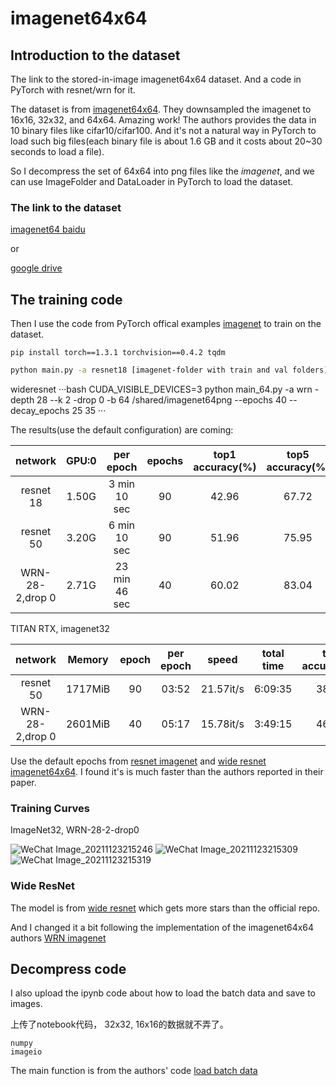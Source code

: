 # imagenet64x64

## Introduction to the dataset

The link to the stored-in-image imagenet64x64 dataset. And a code in PyTorch with resnet/wrn for it.

The dataset is from [imagenet64x64](https://github.com/PatrykChrabaszcz/Imagenet32_Scripts). They downsampled the imagenet to 16x16, 32x32, and 64x64. Amazing work! The authors provides the data in 10 binary files like cifar10/cifar100. And it's not a natural way in PyTorch to load such big files(each binary file is about 1.6 GB and it costs about 20~30 seconds to load a file).

So I decompress the set of 64x64 into png files like the *imagenet*, and we can use ImageFolder and DataLoader in PyTorch to load the dataset.

### The link to the dataset

[imagenet64 baidu](https://pan.baidu.com/s/1zjDMT14st8Ih4fqpIGbgXw)

or

[google drive](https://drive.google.com/file/d/1GpGEiuBjQ-pDKdXpfimfHAHT316xkLHc/view?usp=sharing)

## The training code

Then I use the code from PyTorch offical examples [imagenet](https://github.com/pytorch/examples/tree/master/imagenet) to train on the dataset.
```
pip install torch==1.3.1 torchvision==0.4.2 tqdm
```

```bash
python main.py -a resnet18 [imagenet-folder with train and val folders]
```
wideresnet
···bash
CUDA_VISIBLE_DEVICES=3 python main_64.py -a wrn -depth 28 --k 2 -drop 0 -b 64  /shared/imagenet64png --epochs 40 --decay_epochs 25 35
···

The results(use the default configuration) are coming:

| network              | GPU:0 |  per epoch    | epochs | top1 accuracy(%) | top5 accuracy(%) |
|:--------------------:|:-----:|:-------------:|:------:|:----------------:|:----------------:|
| resnet 18            | 1.50G |  3 min 10 sec |    90  |       42.96      |        67.72     |
| resnet 50            | 3.20G |  6 min 10 sec |    90  |       51.96      |        75.95     |
| WRN-28-2,drop 0      | 2.71G |  23 min 46 sec|    40  |       60.02      |        83.04     |


TITAN RTX, imagenet32

| network              | Memory  | epoch |  per epoch    | speed     | total time | top1 accuracy(%) | top5 accuracy(%) |
|:--------------------:|:-------:|:-----:|:-------------:|:---------:|:----------:|:----------------:|:----------------:|
| resnet 50            | 1717MiB | 90    |    03:52      | 21.57it/s | 6:09:35    | 38.056 | 62.386 |
| WRN-28-2,drop 0      | 2601MiB | 40    |    05:17      | 15.78it/s | 3:49:15    | 46.606 | 71.806 |

Use the default epochs from [resnet imagenet](https://github.com/pytorch/examples/tree/master/imagenet) and [wide resnet imagenet64x64](https://github.com/meliketoy/wide-resnet.pytorch).  I found it's is much faster than the authors reported in their paper.

### Training Curves

ImageNet32, WRN-28-2-drop0

![WeChat Image_20211123215246](https://user-images.githubusercontent.com/2310591/143163104-f954d468-18c5-49ef-bdc7-0fd1a0c42b6a.png)
![WeChat Image_20211123215309](https://user-images.githubusercontent.com/2310591/143163106-e148f1ce-198c-4517-8743-1572082784c5.png)
![WeChat Image_20211123215319](https://user-images.githubusercontent.com/2310591/143163113-57ce2b8d-9169-43c3-9b58-e0af5df93d46.png)

### Wide ResNet

The model is from [wide resnet](https://github.com/meliketoy/wide-resnet.pytorch) which gets more stars than the official repo. 

And I changed it a bit following the implementation of the imagenet64x64 authors [WRN imagenet](https://github.com/PatrykChrabaszcz/Imagenet32_Scripts/blob/master/WRNs_imagenet.py)

## Decompress code

I also upload the ipynb code about how to load the batch data and save to images.

上传了notebook代码， 32x32, 16x16的数据就不弄了。

```
numpy
imageio
```

The main function is from the authors' code [load batch data](https://github.com/PatrykChrabaszcz/Imagenet32_Scripts/blob/master/WRNs_imagenet.py)

